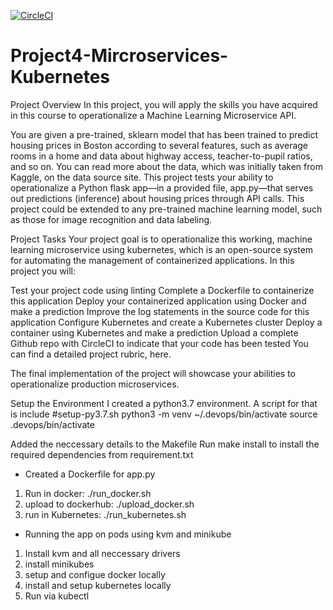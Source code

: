 [![CircleCI](https://dl.circleci.com/status-badge/img/gh/Bankyjay/Project4-Mircroservices-Kubernetes/tree/main.svg?style=svg)](https://dl.circleci.com/status-badge/redirect/gh/Bankyjay/Project4-Mircroservices-Kubernetes/tree/main)

# Project4-Mircroservices-Kubernetes
Project Overview
In this project, you will apply the skills you have acquired in this course to operationalize a Machine Learning Microservice API.

You are given a pre-trained, sklearn model that has been trained to predict housing prices in Boston according to several features, such as average rooms in a home and data about highway access, teacher-to-pupil ratios, and so on. You can read more about the data, which was initially taken from Kaggle, on the data source site. This project tests your ability to operationalize a Python flask app—in a provided file, app.py—that serves out predictions (inference) about housing prices through API calls. This project could be extended to any pre-trained machine learning model, such as those for image recognition and data labeling.

Project Tasks
Your project goal is to operationalize this working, machine learning microservice using kubernetes, which is an open-source system for automating the management of containerized applications. In this project you will:

Test your project code using linting
Complete a Dockerfile to containerize this application
Deploy your containerized application using Docker and make a prediction
Improve the log statements in the source code for this application
Configure Kubernetes and create a Kubernetes cluster
Deploy a container using Kubernetes and make a prediction
Upload a complete Github repo with CircleCI to indicate that your code has been tested
You can find a detailed project rubric, here.

The final implementation of the project will showcase your abilities to operationalize production microservices.

Setup the Environment
I created a python3.7 environment. A script for that is include #setup-py3.7.sh
python3 -m venv ~/.devops/bin/activate
source .devops/bin/activate

Added the neccessary details to the Makefile
Run make install to install the required dependencies from requirement.txt

* Created a Dockerfile for app.py
1. Run in docker: ./run_docker.sh
2. upload to dockerhub: ./upload_docker.sh
3. run in Kubernetes: ./run_kubernetes.sh

* Running the app on pods using kvm and minikube
1. Install kvm and all neccessary drivers
2. install minikubes
3. setup and configue docker locally
4. install and setup kubernetes locally
5. Run via kubectl
